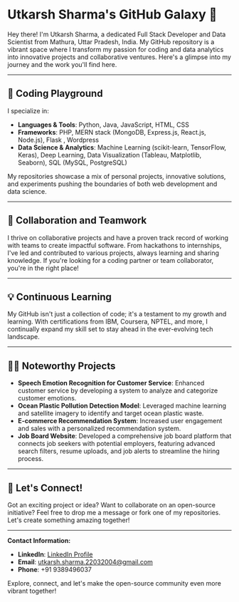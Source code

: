 # Utkarsh Sharma's GitHub Galaxy 🌌

Hey there! I'm Utkarsh Sharma, a dedicated Full Stack Developer and Data Scientist from Mathura, Uttar Pradesh, India. My GitHub repository is a vibrant space where I transform my passion for coding and data analytics into innovative projects and collaborative ventures. Here's a glimpse into my journey and the work you'll find here.

---

## 🚀 Coding Playground
I specialize in:
- **Languages & Tools**: Python, Java, JavaScript, HTML, CSS
- **Frameworks**: PHP, MERN stack (MongoDB, Express.js, React.js, Node.js), Flask , Wordpress
- **Data Science & Analytics**: Machine Learning (scikit-learn, TensorFlow, Keras), Deep Learning, Data Visualization (Tableau, Matplotlib, Seaborn), SQL (MySQL, PostgreSQL)

My repositories showcase a mix of personal projects, innovative solutions, and experiments pushing the boundaries of both web development and data science.

---

## 🧩 Collaboration and Teamwork
I thrive on collaborative projects and have a proven track record of working with teams to create impactful software. From hackathons to internships, I've led and contributed to various projects, always learning and sharing knowledge. If you're looking for a coding partner or team collaborator, you're in the right place!

---

## 💡 Continuous Learning
My GitHub isn't just a collection of code; it's a testament to my growth and learning. With certifications from IBM, Coursera, NPTEL, and more, I continually expand my skill set to stay ahead in the ever-evolving tech landscape.

---

## 👩‍💻 Noteworthy Projects
- **Speech Emotion Recognition for Customer Service**: Enhanced customer service by developing a system to analyze and categorize customer emotions.
- **Ocean Plastic Pollution Detection Model**: Leveraged machine learning and satellite imagery to identify and target ocean plastic waste.
- **E-commerce Recommendation System**: Increased user engagement and sales with a personalized recommendation system.
- **Job Board Website**: Developed a comprehensive job board platform that connects job seekers with potential employers, featuring advanced search filters, resume uploads, and job alerts to streamline the hiring process.
---

## 🌟 Let's Connect!
Got an exciting project or idea? Want to collaborate on an open-source initiative? Feel free to drop me a message or fork one of my repositories. Let's create something amazing together!

---

**Contact Information:**
- **LinkedIn**: [LinkedIn Profile](#)
- **Email**: utkarsh.sharma.22032004@gmail.com
- **Phone**: +91 9389496037

Explore, connect, and let's make the open-source community even more vibrant together!

<!--
**uspandit/uspandit** is a ✨ _special_ ✨ repository because its `README.md` (this file) appears on your GitHub profile.

Here are some ideas to get you started:

- 🔭 I’m currently working on ...
- 🌱 I’m currently learning ...
- 👯 I’m looking to collaborate on ...
- 🤔 I’m looking for help with ...
- 💬 Ask me about ...
- 📫 How to reach me: ...
- 😄 Pronouns: ...
- ⚡ Fun fact: ...
-->
